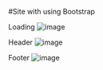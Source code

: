 #Site with using Bootstrap

Loading
![image](https://user-images.githubusercontent.com/82836455/202262458-201e09dc-a501-4471-ad11-1aa8ab66c707.png)

Header
![image](https://user-images.githubusercontent.com/82836455/202262930-0e77f507-296e-4941-8461-87d89f773fbd.png)

Footer
![image](https://user-images.githubusercontent.com/82836455/202263003-a4cdd12a-4bcf-4017-aba5-17cd8accb29a.png)


